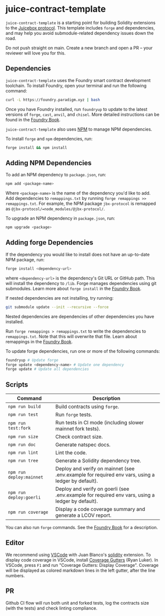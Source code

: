 # juice-contract-template

`juice-contract-template` is a starting point for building Solidity extensions to the [Juicebox protocol](https://docs.juicebox.money/dev/). This template includes `forge` and dependencies, and may help you avoid submodule-related dependency issues down the road.

Do not push straight on main. Create a new branch and open a PR – your reviewer will love you for this.

## Dependencies

`juice-contract-template` uses the Foundry smart contract development toolchain. To install Foundry, open your terminal and run the following command:

```bash
curl -L https://foundry.paradigm.xyz | bash
```

Once you have Foundry installed, run `foundryup` to update to the latest versions of `forge`, `cast`, `anvil`, and `chisel`. More detailed instructions can be found in the [Foundry Book](https://book.getfoundry.sh/getting-started/installation).

`juice-contract-template` also uses [NPM](https://nodejs.org/en) to manage NPM dependencies.

To install `forge` and `npm` dependencies, run:

```bash
forge install && npm install
```

## Adding NPM Dependencies

To add an NPM dependency to `package.json`, run:

```bash
npm add <package-name>
```

Where `<package-name>` is the name of the dependency you'd like to add. Add dependencies to `remappings.txt` by running `forge remappings >> remappings.txt`. For example, the NPM package `jbx-protocol` is remapped as `@jbx-protocol/=node_modules/@jbx-protocol/`.

To upgrade an NPM dependency in `package.json`, run:

```bash
npm upgrade <package>
```

## Adding forge Dependencies

If the dependency you would like to install does not have an up-to-date NPM package, run:

```bash
forge install <dependency-url>
```

where `<dependency-url>` is the dependency's Git URL or GitHub path. This will install the dependency to `/lib`. Forge manages dependencies using git submodules. Learn more about `forge install` in the [Foundry Book](https://book.getfoundry.sh/reference/forge/forge-install).

If nested dependencies are not installing, try running:

```bash
git submodule update --init --recursive --force
```

Nested dependencies are dependencies of other dependencies you have installed.

Run `forge remappings > remappings.txt` to write the dependencies to `remappings.txt`. Note that this will overwrite that file. Learn about remappings in the [Foundry Book](https://book.getfoundry.sh/reference/forge/forge-remappings).

To update forge dependencies, run one or more of the following commands:

```bash
foundryup # Update forge
forge update <dependency-name> # Update one dependency
forge update # Update all dependencies
```

## Scripts

| Command                  | Description                                                                                       |
| ------------------------ | ------------------------------------------------------------------------------------------------- |
| `npm run build`          | Build contracts using `forge`.                                                                    |
| `npm run test`           | Run `forge` tests.                                                                                |
| `npm run test:fork`      | Run tests in CI mode (including slower mainnet fork tests).                                       |
| `npm run size`           | Check contract size.                                                                              |
| `npm run doc`            | Generate natspec docs.                                                                            |
| `npm run lint`           | Lint the code.                                                                                    |
| `npm run tree`           | Generate a Solidity dependency tree.                                                              |
| `npm run deploy:mainnet` | Deploy and verify on mainnet (see .env.example for required env vars, using a ledger by default). |
| `npm run deploy:goerli`  | Deploy and verify on goerli (see .env.example for required env vars, using a ledger by default).  |
| `npm run coverage`       | Display a code coverage summary and generate a LCOV report.                                       |

You can also run `forge` commands. See the [Foundry Book](https://book.getfoundry.sh/reference/forge/) for a description.

## Editor

We recommend using [VSCode](https://code.visualstudio.com/) with Juan Blanco's [solidity](https://marketplace.visualstudio.com/items?itemName=JuanBlanco.solidity) extension. To display code coverage in VSCode, install [Coverage Gutters](https://marketplace.visualstudio.com/items?itemName=ryanluker.vscode-coverage-gutters) (Ryan Luker). In VSCode, press `F1` and run "Coverage Gutters: Display Coverage". Coverage will be displayed as colored markdown lines in the left gutter, after the line numbers.

## PR

Github CI flow will run both unit and forked tests, log the contracts size (with the tests) and check linting compliance.
